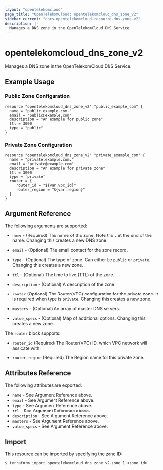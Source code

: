 ```yaml
---
layout: "opentelekomcloud"
page_title: "OpenTelekomCloud: opentelekomcloud_dns_zone_v2"
sidebar_current: "docs-opentelekomcloud-resource-dns-zone-v2"
description: |-
  Manages a DNS zone in the OpenTelekomCloud DNS Service
---
```


# opentelekomcloud\_dns\_zone_v2

Manages a DNS zone in the OpenTelekomCloud DNS Service.

## Example Usage

### Public Zone Configuration

```hcl
resource "opentelekomcloud_dns_zone_v2" "public_example_com" {
  name = "public.example.com."
  email = "public@example.com"
  description = "An example for public zone"
  ttl = 3000
  type = "public"
}
```

### Private Zone Configuration

```hcl
resource "opentelekomcloud_dns_zone_v2" "private_example_com" {
  name = "private.example.com."
  email = "private@example.com"
  description = "An example for private zone"
  ttl = 3000
  type = "private"
  router = {
     router_id = "${var.vpc_id}"
     router_region = "${var.region}"
  }
}
```

## Argument Reference

The following arguments are supported:

* `name` - (Required) The name of the zone. Note the `.` at the end of the name.
  Changing this creates a new DNS zone.

* `email` - (Optional) The email contact for the zone record.

* `type` - (Optional) The type of zone. Can either be `public` or `private`.
  Changing this creates a new zone.

* `ttl` - (Optional) The time to live (TTL) of the zone.

* `description` - (Optional) A description of the zone.

* `router` (Optional) The Router(VPC) configuration for the private zone.
    it is required when type is `private`. Changing this creates a new zone.

* `masters` - (Optional) An array of master DNS servers. 

* `value_specs` - (Optional) Map of additional options. Changing this creates a
  new zone.

The `router` block supports:

* `router_id` (Required) The Router(VPC) ID. which VPC network will assicate with.

* `router_region` (Required) The Region name for this private zone.

## Attributes Reference

The following attributes are exported:

* `name` - See Argument Reference above.
* `email` - See Argument Reference above.
* `type` - See Argument Reference above.
* `ttl` - See Argument Reference above.
* `description` - See Argument Reference above.
* `masters` - See Argument Reference above.
* `value_specs` - See Argument Reference above.

## Import

This resource can be imported by specifying the zone ID:

```
$ terraform import opentelekomcloud_dns_zone_v2.zone_1 <zone_id>
```
